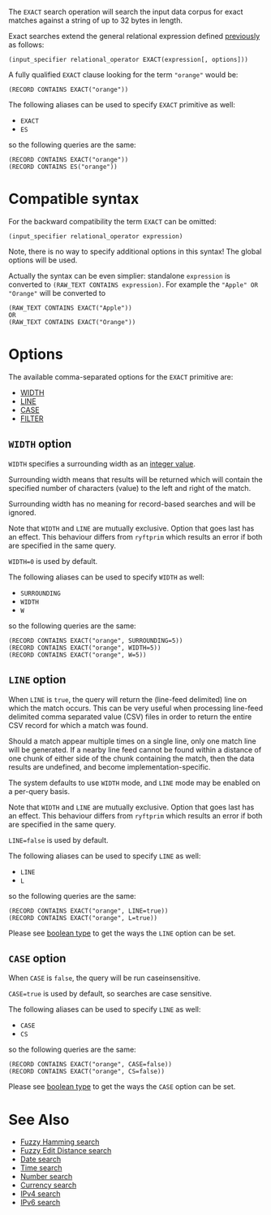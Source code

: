 The `EXACT` search operation will search the input data corpus
for exact matches against a string of up to 32 bytes in length.

Exact searches extend the general relational expression defined
[previously](./README.md#general-search-syntax) as follows:

```
(input_specifier relational_operator EXACT(expression[, options]))
```

A fully qualified `EXACT` clause looking for the term `"orange"` would be:

```
(RECORD CONTAINS EXACT("orange"))
```

The following aliases can be used to specify `EXACT` primitive as well:
- `EXACT`
- `ES`

so the following queries are the same:

```
(RECORD CONTAINS EXACT("orange"))
(RECORD CONTAINS ES("orange"))
```

# Compatible syntax

For the backward compatibility the term `EXACT` can be omitted:

```
(input_specifier relational_operator expression)
```

Note, there is no way to specify additional options in this syntax!
The global options will be used.

Actually the syntax can be even simplier: standalone `expression` is
converted to `(RAW_TEXT CONTAINS expression)`. For example the
`"Apple" OR "Orange"` will be converted to

```
(RAW_TEXT CONTAINS EXACT("Apple"))
OR
(RAW_TEXT CONTAINS EXACT("Orange"))
```


# Options

The available comma-separated options for the `EXACT` primitive are:

- [WIDTH](#width-option)
- [LINE](#line-option)
- [CASE](#case-option)
- [FILTER](./README.md#filter-option)


## `WIDTH` option

`WIDTH` specifies a surrounding width as an [integer value](./README.md#integers).

Surrounding width means that results will be returned which will contain
the specified number of characters (value) to the left and right of the match.

Surrounding width has no meaning for record-based searches and will be ignored.

Note that `WIDTH` and `LINE` are mutually exclusive. Option that goes last
has an effect. This behaviour differs from `ryftprim` which results an error
if both are specified in the same query.

`WIDTH=0` is used by default.

The following aliases can be used to specify `WIDTH` as well:
- `SURROUNDING`
- `WIDTH`
- `W`

so the following queries are the same:

```
(RECORD CONTAINS EXACT("orange", SURROUNDING=5))
(RECORD CONTAINS EXACT("orange", WIDTH=5))
(RECORD CONTAINS EXACT("orange", W=5))
```


## `LINE` option

When `LINE` is `true`, the query will return the (line-feed delimited) line
on which the match occurs. This can be very useful when processing line-feed
delimited comma separated value (CSV) files in order to return the entire
CSV record for which a match was found.

Should a match appear multiple times on a single line, only one match line
will be generated. If a nearby line feed cannot be found within a distance
of one chunk of either side of the chunk containing the match, then the data
results are undefined, and become implementation-specific.

The system defaults to use `WIDTH` mode, and `LINE` mode may be enabled
on a per-query basis.

Note that `WIDTH` and `LINE` are mutually exclusive. Option that goes last
has an effect. This behaviour differs from `ryftprim` which results an error
if both are specified in the same query.

`LINE=false` is used by default.

The following aliases can be used to specify `LINE` as well:
- `LINE`
- `L`

so the following queries are the same:

```
(RECORD CONTAINS EXACT("orange", LINE=true))
(RECORD CONTAINS EXACT("orange", L=true))
```

Please see [boolean type](./README.md#booleans) to get the ways
the `LINE` option can be set.


## `CASE` option

When `CASE` is `false`, the query will be run caseinsensitive.

`CASE=true` is used by default, so searches are case sensitive.

The following aliases can be used to specify `LINE` as well:
- `CASE`
- `CS`

so the following queries are the same:

```
(RECORD CONTAINS EXACT("orange", CASE=false))
(RECORD CONTAINS EXACT("orange", CS=false))
```

Please see [boolean type](./README.md#booleans) to get the ways
the `CASE` option can be set.


# See Also

- [Fuzzy Hamming search](./HAMMING.md)
- [Fuzzy Edit Distance search](./EDIT_DIST.md)
- [Date search](./DATE.md)
- [Time search](./TIME.md)
- [Number search](./NUMBER.md)
- [Currency search](./CURRENCY.md)
- [IPv4 search](./IPV4.md)
- [IPv6 search](./IPV6.md)
